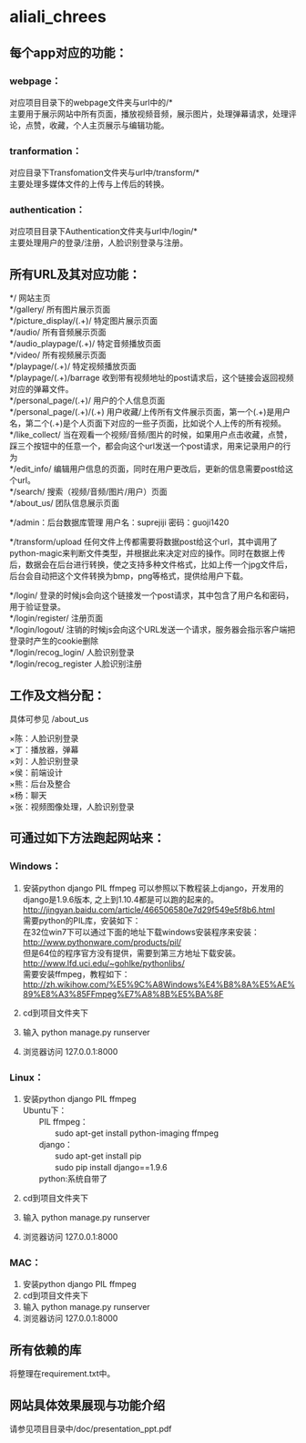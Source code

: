 # aliali_chrees  

## 每个app对应的功能：  
  
### webpage：  
对应项目目录下的webpage文件夹与url中的/*  
主要用于展示网站中所有页面，播放视频音频，展示图片，处理弹幕请求，处理评论，点赞，收藏，个人主页展示与编辑功能。  
### tranformation：  
对应目录下Transfomation文件夹与url中/transform/*  
主要处理多媒体文件的上传与上传后的转换。
### authentication：  
对应项目目录下Authentication文件夹与url中/login/*  
主要处理用户的登录/注册，人脸识别登录与注册。  

  
## 所有URL及其对应功能：  
*/  网站主页  
*/gallery/  所有图片展示页面  
*/picture_display/(.+)/  特定图片展示页面  
*/audio/  所有音频展示页面  
*/audio_playpage/(.+)/  特定音频播放页面  
*/video/  所有视频展示页面   
*/playpage/(.+)/  特定视频播放页面  
*/playpage/(.+)/barrage  收到带有视频地址的post请求后，这个链接会返回视频对应的弹幕文件。  
*/personal_page/(.+)/   用户的个人信息页面  
*/personal_page/(.+)/(.+) 用户收藏/上传所有文件展示页面，第一个(.+)是用户名，第二个(.+)是个人页面下对应的一些子页面，比如说个人上传的所有视频。 
*/like_collect/  当在观看一个视频/音频/图片的时候，如果用户点击收藏，点赞，踩三个按钮中的任意一个，都会向这个url发送一个post请求，用来记录用户的行为  
*/edit_info/  编辑用户信息的页面，同时在用户更改后，更新的信息需要post给这个url。  
*/search/  搜索（视频/音频/图片/用户）页面  
*/about_us/  团队信息展示页面  
  
*/admin：后台数据库管理 用户名：suprejiji 密码：guoji1420  
  
*/transform/upload   任何文件上传都需要将数据post给这个url，其中调用了python-magic来判断文件类型，并根据此来决定对应的操作。同时在数据上传后，数据会在后台进行转换，使之支持多种文件格式，比如上传一个jpg文件后，后台会自动把这个文件转换为bmp，png等格式，提供给用户下载。   
  
*/login/ 登录的时候js会向这个链接发一个post请求，其中包含了用户名和密码，用于验证登录。  
*/login/register/  注册页面  
*/login/logout/  注销的时候js会向这个URL发送一个请求，服务器会指示客户端把登录时产生的cookie删除  
*/login/recog_login/  人脸识别登录  
*/login/recog_register  人脸识别注册  
  
  
## 工作及文档分配：  
具体可参见 /about_us  
  
×陈：人脸识别登录  
×丁：播放器，弹幕  
×刘：人脸识别登录  
×侯：前端设计  
×熊：后台及整合  
×杨：聊天  
×张：视频图像处理，人脸识别登录  
  
  
## 可通过如下方法跑起网站来：  
### Ｗindows：  
1. 安装python django PIL ffmpeg
可以参照以下教程装上django，开发用的django是1.9.6版本, 之上到1.10.4都是可以跑的起来的。  
http://jingyan.baidu.com/article/466506580e7d29f549e5f8b6.html  
需要python的PIL库，安装如下：  
在32位win7下可以通过下面的地址下载windows安装程序来安装：  
http://www.pythonware.com/products/pil/  
但是64位的程序官方没有提供，需要到第三方地址下载安装。  
http://www.lfd.uci.edu/~gohlke/pythonlibs/  
需要安装ffmpeg，教程如下：  
http://zh.wikihow.com/%E5%9C%A8Windows%E4%B8%8A%E5%AE%89%E8%A3%85FFmpeg%E7%A8%8B%E5%BA%8F  
  
2. cd到项目文件夹下
3. 输入 python manage.py runserver
4. 浏览器访问  127.0.0.1:8000   

### Linux：  
1. 安装python django PIL ffmpeg  
Ubuntu下：  
　　PIL ffmpeg：  
　　　　sudo apt-get install python-imaging ffmpeg  
　　django：   
　　　　sudo apt-get install pip  
　　　　sudo pip install django==1.9.6  
　　python:系统自带了  
					
2. cd到项目文件夹下  
3. 输入 python manage.py runserver  
4. 浏览器访问 127.0.0.1:8000     

### MAC：  
1. 安装python django PIL ffmpeg
2. cd到项目文件夹下
3. 输入 python manage.py runserver
4. 浏览器访问 127.0.0.1:8000  
	
## 所有依赖的库  
将整理在requirement.txt中。  
  
## 网站具体效果展现与功能介绍  
请参见项目目录中/doc/presentation_ppt.pdf
  
